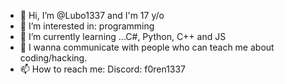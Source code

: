 - 👋 Hi, I’m @Lubo1337 and I'm 17 y/o
- 👀 I’m interested in: programming
- 🌱 I’m currently learning ...C#, Python, C++ and JS
- 💞️ I wannа communicate with people who can teach me about coding/hacking.
- 📫 How to reach me: Discord: f0ren1337

<!---
Lubo1337/Lubo1337 is a ✨ special ✨ repository because its `README.md` (this file) appears on your GitHub profile.
You can click the Preview link to take a look at your changes.
--->

